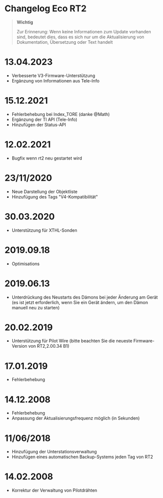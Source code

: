 # Changelog Eco RT2

>**Wichtig**
>
>Zur Erinnerung: Wenn keine Informationen zum Update vorhanden sind, bedeutet dies, dass es sich nur um die Aktualisierung von Dokumentation, Übersetzung oder Text handelt

# 13.04.2023

- Verbesserte V3-Firmware-Unterstützung
- Ergänzung von Informationen aus Tele-Info

# 15.12.2021

- Fehlerbehebung bei Index_TORE (danke @Math)
- Ergänzung der TI API (Tele-Info)
- Hinzufügen der Status-API

# 12.02.2021

- Bugfix wenn rt2 neu gestartet wird

# 23/11/2020

- Neue Darstellung der Objektliste
- Hinzufügung des Tags "V4-Kompatibilität"

# 30.03.2020

- Unterstützung für XTHL-Sonden

# 2019.09.18

- Optimisations

# 2019.06.13

- Unterdrückung des Neustarts des Dämons bei jeder Änderung am Gerät (es ist jetzt erforderlich, wenn Sie ein Gerät ändern, um den Dämon manuell neu zu starten)

# 20.02.2019

- Unterstützung für Pilot Wire (bitte beachten Sie die neueste Firmware-Version von RT2,2.00.34 B1)

# 17.01.2019

- Fehlerbehebung

# 14.12.2008

- Fehlerbehebung
- Anpassung der Aktualisierungsfrequenz möglich (in Sekunden)

# 11/06/2018

- Hinzufügung der Unterstationsverwaltung
- Hinzufügen eines automatischen Backup-Systems jeden Tag von RT2

# 14.02.2008

- Korrektur der Verwaltung von Pilotdrähten
